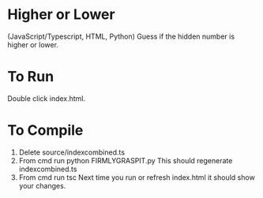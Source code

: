 # Higher or Lower
(JavaScript/Typescript, HTML, Python) Guess if the hidden number is higher or lower.

# To Run
Double click index.html.

# To Compile
1. Delete source/indexcombined.ts
2. From cmd run
python FIRMLYGRASPIT.py
This should regenerate indexcombined.ts
4. From cmd run
tsc
Next time you run or refresh index.html it should show your changes.
